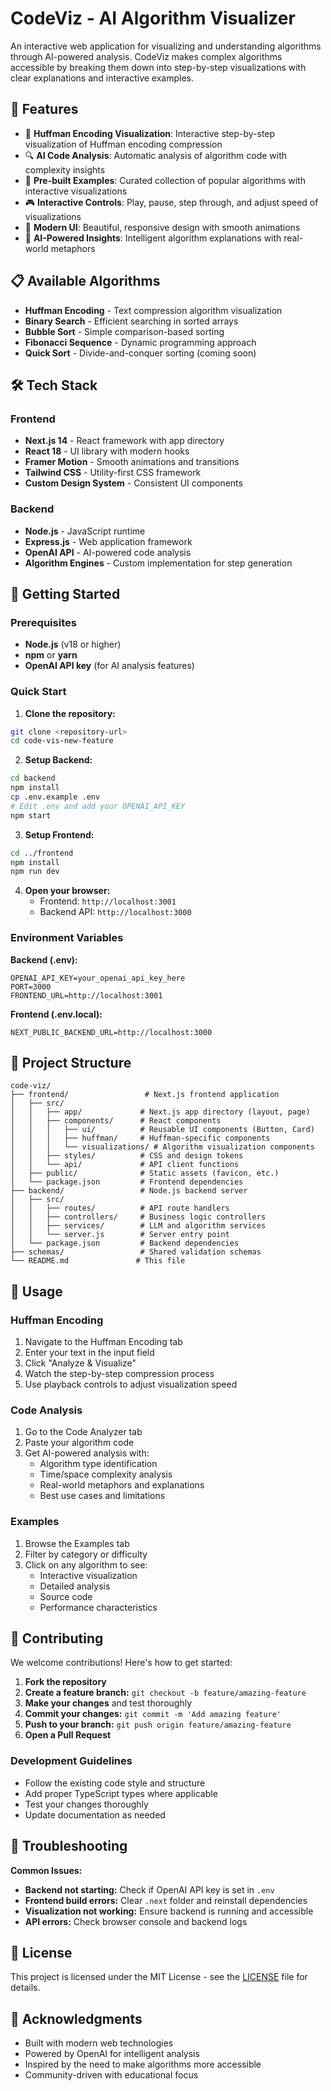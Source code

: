 # CodeViz - AI Algorithm Visualizer

An interactive web application for visualizing and understanding algorithms through AI-powered analysis. CodeViz makes complex algorithms accessible by breaking them down into step-by-step visualizations with clear explanations and interactive examples.

## 🚀 Features

- 🌳 **Huffman Encoding Visualization**: Interactive step-by-step visualization of Huffman encoding compression
- 🔍 **AI Code Analysis**: Automatic analysis of algorithm code with complexity insights
- 📖 **Pre-built Examples**: Curated collection of popular algorithms with interactive visualizations
- 🎮 **Interactive Controls**: Play, pause, step through, and adjust speed of visualizations  
- 🎨 **Modern UI**: Beautiful, responsive design with smooth animations
- 🤖 **AI-Powered Insights**: Intelligent algorithm explanations with real-world metaphors

## 📋 Available Algorithms

- **Huffman Encoding** - Text compression algorithm visualization
- **Binary Search** - Efficient searching in sorted arrays
- **Bubble Sort** - Simple comparison-based sorting
- **Fibonacci Sequence** - Dynamic programming approach
- **Quick Sort** - Divide-and-conquer sorting (coming soon)

## 🛠️ Tech Stack

### Frontend
- **Next.js 14** - React framework with app directory
- **React 18** - UI library with modern hooks
- **Framer Motion** - Smooth animations and transitions
- **Tailwind CSS** - Utility-first CSS framework
- **Custom Design System** - Consistent UI components

### Backend
- **Node.js** - JavaScript runtime
- **Express.js** - Web application framework
- **OpenAI API** - AI-powered code analysis
- **Algorithm Engines** - Custom implementation for step generation

## 🏁 Getting Started

### Prerequisites
- **Node.js** (v18 or higher)
- **npm** or **yarn**
- **OpenAI API key** (for AI analysis features)

### Quick Start

1. **Clone the repository:**
```bash
git clone <repository-url>
cd code-vis-new-feature
```

2. **Setup Backend:**
```bash
cd backend
npm install
cp .env.example .env
# Edit .env and add your OPENAI_API_KEY
npm start
```

3. **Setup Frontend:**
```bash
cd ../frontend
npm install
npm run dev
```

4. **Open your browser:**
   - Frontend: `http://localhost:3001`
   - Backend API: `http://localhost:3000`

### Environment Variables

**Backend (.env):**
```env
OPENAI_API_KEY=your_openai_api_key_here
PORT=3000
FRONTEND_URL=http://localhost:3001
```

**Frontend (.env.local):**
```env
NEXT_PUBLIC_BACKEND_URL=http://localhost:3000
```

## 📁 Project Structure

```
code-viz/
├── frontend/                 # Next.js frontend application
│   ├── src/
│   │   ├── app/             # Next.js app directory (layout, page)
│   │   ├── components/      # React components
│   │   │   ├── ui/          # Reusable UI components (Button, Card)
│   │   │   ├── huffman/     # Huffman-specific components
│   │   │   └── visualizations/ # Algorithm visualization components
│   │   ├── styles/          # CSS and design tokens
│   │   └── api/             # API client functions
│   ├── public/              # Static assets (favicon, etc.)
│   └── package.json         # Frontend dependencies
├── backend/                 # Node.js backend server
│   ├── src/
│   │   ├── routes/          # API route handlers
│   │   ├── controllers/     # Business logic controllers
│   │   ├── services/        # LLM and algorithm services
│   │   └── server.js        # Server entry point
│   └── package.json         # Backend dependencies
├── schemas/                 # Shared validation schemas
└── README.md               # This file
```

## 🎯 Usage

### Huffman Encoding
1. Navigate to the Huffman Encoding tab
2. Enter your text in the input field
3. Click "Analyze & Visualize" 
4. Watch the step-by-step compression process
5. Use playback controls to adjust visualization speed

### Code Analysis
1. Go to the Code Analyzer tab
2. Paste your algorithm code
3. Get AI-powered analysis with:
   - Algorithm type identification
   - Time/space complexity analysis
   - Real-world metaphors and explanations
   - Best use cases and limitations

### Examples
1. Browse the Examples tab
2. Filter by category or difficulty
3. Click on any algorithm to see:
   - Interactive visualization
   - Detailed analysis
   - Source code
   - Performance characteristics

## 🤝 Contributing

We welcome contributions! Here's how to get started:

1. **Fork the repository**
2. **Create a feature branch:** `git checkout -b feature/amazing-feature`
3. **Make your changes** and test thoroughly
4. **Commit your changes:** `git commit -m 'Add amazing feature'`
5. **Push to your branch:** `git push origin feature/amazing-feature`
6. **Open a Pull Request**

### Development Guidelines
- Follow the existing code style and structure
- Add proper TypeScript types where applicable
- Test your changes thoroughly
- Update documentation as needed

## 🐛 Troubleshooting

**Common Issues:**

- **Backend not starting:** Check if OpenAI API key is set in `.env`
- **Frontend build errors:** Clear `.next` folder and reinstall dependencies
- **Visualization not working:** Ensure backend is running and accessible
- **API errors:** Check browser console and backend logs

## 📄 License

This project is licensed under the MIT License - see the [LICENSE](LICENSE) file for details.

## 🙏 Acknowledgments

- Built with modern web technologies
- Powered by OpenAI for intelligent analysis
- Inspired by the need to make algorithms more accessible
- Community-driven with educational focus 